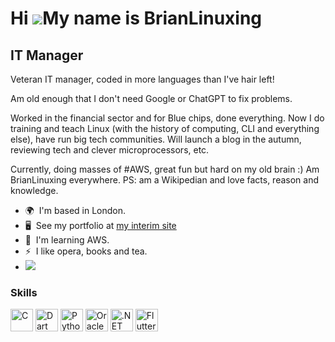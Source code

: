 Hi ![](https://user-images.githubusercontent.com/18350557/176309783-0785949b-9127-417c-8b55-ab5a4333674e.gif)My name is BrianLinuxing
=====================================================================================================================================

IT Manager
----------

Veteran IT manager, coded in more languages than I've hair left! 

Am old enough that I don't need Google or ChatGPT to fix problems. 

Worked in the financial sector and for Blue chips, done everything. Now I do training and teach Linux (with the history of computing, CLI and everything else), have run big tech communities. Will launch a blog in the autumn, reviewing tech and clever microprocessors, etc.

Currently, doing masses of #AWS, great fun but hard on my old brain :) Am BrianLinuxing everywhere. PS: am a Wikipedian and love facts, reason and knowledge.

*   🌍  I'm based in London.
*   🖥️  See my portfolio at [my interim site](http://www.tumblr.com/brianlinuxing/701463819518689280/an-introduction-from-brianlinuxing-welcome)
*   🧠  I'm learning AWS.
*   ⚡  I like opera, books and tea.
*   <a href="https://www.twitter.com/brianlinuxing" target="_blank" rel="noreferrer"><img
                  src="https://img.shields.io/twitter/follow/brianlinuxing?logo=twitter&style=for-the-badge&color=0891b2&labelColor=1c1917"
                /></a>
### Skills 
<p align="left">
<a href="https://docs.microsoft.com/en-us/cpp/?view=msvc-170" target="_blank" rel="noreferrer"><img src="https://raw.githubusercontent.com/danielcranney/readme-generator/main/public/icons/skills/c-colored.svg" width="36" height="36" alt="C" /></a>
<a href="https://dart.dev/" target="_blank" rel="noreferrer"><img src="https://raw.githubusercontent.com/danielcranney/readme-generator/main/public/icons/skills/dart-colored.svg" width="36" height="36" alt="Dart" /></a>
<a href="https://www.python.org/" target="_blank" rel="noreferrer"><img src="https://raw.githubusercontent.com/danielcranney/readme-generator/main/public/icons/skills/python-colored.svg" width="36" height="36" alt="Python" /></a>
<a href="https://www.oracle.com/uk/index.html" target="_blank" rel="noreferrer"><img src="https://raw.githubusercontent.com/danielcranney/readme-generator/main/public/icons/skills/oracle-colored.svg" width="36" height="36" alt="Oracle" /></a>
<a href="https://dotnet.microsoft.com/en-us/" target="_blank" rel="noreferrer"><img src="https://raw.githubusercontent.com/danielcranney/readme-generator/main/public/icons/skills/dot-net-colored.svg" width="36" height="36" alt=".NET" /></a>
<a href="https://flutter.dev/" target="_blank" rel="noreferrer"><img src="https://raw.githubusercontent.com/danielcranney/readme-generator/main/public/icons/skills/flutter-colored.svg" width="36" height="36" alt="Flutter" /></a>
</p>
  
